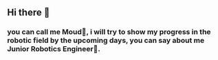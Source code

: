 ## Hi there 👋
### you can call me Moud🙂, i will try to show my progress in the robotic field by the upcoming days, you can say about me Junior Robotics Engineer🦾.

<!--
**RoboAlQuds2027/RoboAlQuds2027** is a ✨ _special_ ✨ repository because its `README.md` (this file) appears on your GitHub profile.

Here are some ideas to get you started:

- 🔭 I’m currently working on ...
- 🌱 I’m currently learning ...
- 👯 I’m looking to collaborate on ...
- 🤔 I’m looking for help with ...
- 💬 Ask me about ...
- 📫 How to reach me: ...
- 😄 Pronouns: ...
- ⚡ Fun fact: ...
-->
